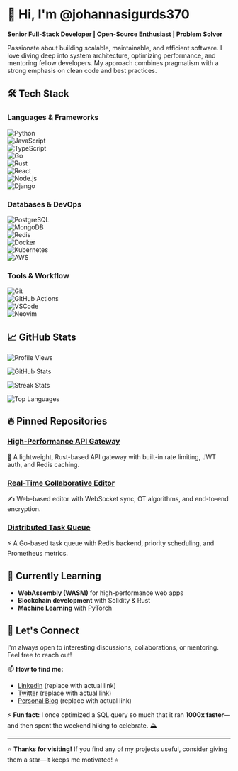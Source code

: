 # 👋 Hi, I'm @johannasigurds370  

**Senior Full-Stack Developer | Open-Source Enthusiast | Problem Solver**  

Passionate about building scalable, maintainable, and efficient software. I love diving deep into system architecture, optimizing performance, and mentoring fellow developers. My approach combines pragmatism with a strong emphasis on clean code and best practices.  

## 🛠️ Tech Stack  

### **Languages & Frameworks**  
![Python](https://img.shields.io/badge/-Python-3776AB?logo=python&logoColor=white)  
![JavaScript](https://img.shields.io/badge/-JavaScript-F7DF1E?logo=javascript&logoColor=black)  
![TypeScript](https://img.shields.io/badge/-TypeScript-3178C6?logo=typescript&logoColor=white)  
![Go](https://img.shields.io/badge/-Go-00ADD8?logo=go&logoColor=white)  
![Rust](https://img.shields.io/badge/-Rust-000000?logo=rust&logoColor=white)  
![React](https://img.shields.io/badge/-React-61DAFB?logo=react&logoColor=black)  
![Node.js](https://img.shields.io/badge/-Node.js-339933?logo=node.js&logoColor=white)  
![Django](https://img.shields.io/badge/-Django-092E20?logo=django&logoColor=white)  

### **Databases & DevOps**  
![PostgreSQL](https://img.shields.io/badge/-PostgreSQL-4169E1?logo=postgresql&logoColor=white)  
![MongoDB](https://img.shields.io/badge/-MongoDB-47A248?logo=mongodb&logoColor=white)  
![Redis](https://img.shields.io/badge/-Redis-DC382D?logo=redis&logoColor=white)  
![Docker](https://img.shields.io/badge/-Docker-2496ED?logo=docker&logoColor=white)  
![Kubernetes](https://img.shields.io/badge/-Kubernetes-326CE5?logo=kubernetes&logoColor=white)  
![AWS](https://img.shields.io/badge/-AWS-232F3E?logo=amazon-aws&logoColor=white)  

### **Tools & Workflow**  
![Git](https://img.shields.io/badge/-Git-F05032?logo=git&logoColor=white)  
![GitHub Actions](https://img.shields.io/badge/-GitHub%20Actions-2088FF?logo=github-actions&logoColor=white)  
![VSCode](https://img.shields.io/badge/-VSCode-007ACC?logo=visual-studio-code&logoColor=white)  
![Neovim](https://img.shields.io/badge/-Neovim-57A143?logo=neovim&logoColor=white)  

## 📈 GitHub Stats  

![Profile Views](https://komarev.com/ghpvc/?username=johannasigurds370&color=blueviolet&style=flat-square)  

![GitHub Stats](https://github-readme-stats.vercel.app/api?username=johannasigurds370&show_icons=true&theme=radical&hide_border=true)  

![Streak Stats](https://github-readme-streak-stats.herokuapp.com/?user=johannasigurds370&theme=radical&hide_border=true)  

![Top Languages](https://github-readme-stats.vercel.app/api/top-langs/?username=johannasigurds370&layout=compact&theme=radical&hide_border=true)  

## 🔥 Pinned Repositories  

### [**High-Performance API Gateway**](https://github.com/johannasigurds370/api-gateway)  
🚀 A lightweight, Rust-based API gateway with built-in rate limiting, JWT auth, and Redis caching.  

### [**Real-Time Collaborative Editor**](https://github.com/johannasigurds370/collab-editor)  
✍️ Web-based editor with WebSocket sync, OT algorithms, and end-to-end encryption.  

### [**Distributed Task Queue**](https://github.com/johannasigurds370/task-queue)  
⚡ A Go-based task queue with Redis backend, priority scheduling, and Prometheus metrics.  

## 🌱 Currently Learning  
- **WebAssembly (WASM)** for high-performance web apps  
- **Blockchain development** with Solidity & Rust  
- **Machine Learning** with PyTorch  

## 💬 Let's Connect  
I'm always open to interesting discussions, collaborations, or mentoring. Feel free to reach out!  

📫 **How to find me:**  
- [LinkedIn](#) (replace with actual link)  
- [Twitter](#) (replace with actual link)  
- [Personal Blog](#) (replace with actual link)  

⚡ **Fun fact:** I once optimized a SQL query so much that it ran **1000x faster**—and then spent the weekend hiking to celebrate. 🏔️  

---  

⭐ **Thanks for visiting!** If you find any of my projects useful, consider giving them a star—it keeps me motivated! ⭐
